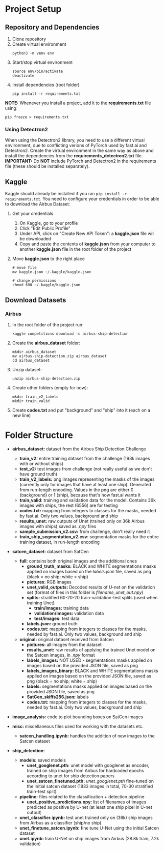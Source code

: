 # Project Setup

## Repository and Dependencies

1. Clone repository
2. Create virtual environment
    ```
    python3 -m venv env
    ```
3. Start/stop virtual environment
    ```
    source env/bin/activate
    deactivate
    ```
4. Install dependencies (root folder)
    ```
    pip install -r requirements.txt
    ```

**NOTE:** Whenever you install a project, add it to the **requirements.txt** file using:
```
pip freeze > requirements.txt
```

### Using Detectron2

When using the Detectron2 library, you need to use a different virtual environment, due to conflicting verions of PyTorch used by fast.ai and Detectron2. Create the virtual environment in the same way as above and install the dependencies from the **requirements_detectron2.txt** file. **IMPORTANT:** Do **NOT** include PyTorch and Detectron2 in the requirements file (these should be installed separately). 

## Kaggle

Kaggle should already be installed if you ran ```pip install -r requirements.txt```. You need to configure your credentials in order to be able to download the Airbus Dataset:

1. Get your credentials
    1. On Kaggle, go to your profile
    2. Click "Edit Public Profile"
    3. Under API, click on "Create New API Token": a **kaggle.json** file will be downloaded
    4. Copy and paste the contents of **kaggle.json** from your computer to another **kaggle.json** file in the root folder of the project

2. Move **kaggle.json** to the right place
    ```
    # move file
    mv kaggle.json ~/.kaggle/kaggle.json

    # change permissions
    chmod 600 ~/.kaggle/kaggle.json
    ```

## Download Datasets

### Airbus

1. In the root folder of the project run:
    ```
    kaggle competitions download -c airbus-ship-detection
    ```

2. Create the **airbus_dataset** folder:
    ```
    mkdir airbus_dataset
    mv airbus-ship-detection.zip airbus_dataset
    cd airbus_dataset
    ```

3. Unzip dataset:
    ```
    unzip airbus-ship-detection.zip
    ```

4. Create other folders (empty for now):
    ```
    mkdir train_v2_labels
    mkdir train_valid
    ```

5. Create **codes.txt** and put "background" and "ship" into it (each on a new line)


# Folder Structure

* **airbus_dataset:** dataset from the Airbus Ship Detection Challenge
    * **train_v2:** entire training dataset from the challenge (193k images with or without ships)
    * **test_v2:** test images from challenge (not really useful as we don't have ground truth)
    * **train_v2_labels:** png images representing the masks of the images (currently only for images that have at least one ship). Generated from run-length encoding. Values in the png are either 0 (background) or 1 (ship), because that's how fast.ai wants it
    * **train_valid:** training and validation data for the model. Contains 36k images with ships, the rest (6556) are for testing
    * **codes.txt:** mapping from integers to classes for the masks, needed by fast.ai. Only two values, background and ship
    * **results_unet:** raw outputs of Unet (trained only on 36k Airbus images with ships) saved as *.npy* files
    * **sample_submission_v2.csv:** from challenge, don't really need it
    * **train_ship_segmentation_v2.csv:** segmentation masks for the entire training dataset, in run-length encoding

* **satcen_dataset:** dataset from SatCen
    
    * **full:** contains both original images and the additional ones
        * **ground_truth_masks:** BLACK and WHITE segmentations masks applied on images based on the *labels.json* file, saved as png (black = no ship; white = ship)
        * **pictures:** RGB images
        * **unet_valid_outputs:** Decoded results of U-net on the validation set (format of files in this folder is *filename_unet_out.npy*)
        * **splits:** stratified 60-20-20 train-validation-test splits (used when training Unet)
            * **train/images:** training data
            * **validation/images:** validation data
            * **test/images:** test data
        * **labels.json:** ground truth 
        * **codes.txt:** mapping from integers to classes for the masks, needed by fast.ai. Only two values, background and ship
    * **original:** original dataset received from Satcen
        * **pictures:** all images from the dataset
        * **results_unet:** raw results of applying the trained Unet model on the Satcen images, in *.npy* format
        * **labels_images:** NOT USED - segmentations masks applied on images based on the provided JSON file, saved as png
        * **labels_images_binary:** BLACK and WHITE segmentations masks applied on images based on the provided JSON file, saved as png (black = no ship; white = ship)
        * **labels:** segmentations masks applied on images based on the provided JSON file, saved as png
        * **SatCen_skiffs256.json:** labels
        * **codes.txt:** mapping from integers to classes for the masks, needed by fast.ai. Only two values, background and ship

* **image_analysis:** code to plot bounding boxes on SatCen images

* **misc:** miscellaneous files used for working with the datasets etc.
    * **satcen_handling.ipynb:** handles the addition of new images to the Satcen dataset

* **ship_detection:**
    * **models:** saved models
        * **unet_googlenet.pth:** unet model with googlenet as encoder, trained on ship images from Airbus for hardcoded epochs according to unet for ship detection papers
        * **unet_satcen_finetuned.pth:** *unet_googlenet.pth* fine-tuned on the initial satcen dataset (1833 images in total, 70-30 stratified train-test split)
    * **pipeline:** files related to the classification + detection pipeline
        * **unet_positive_predictions.npy:** list of filenames of images predicted as positive by U-net (at least one ship pixel in U-net output)
    * **unet_classifier.ipynb:** test unet trained only on (36k) ship images from Airbus as a classifier (ship/no ship)
    * **unet_finetune_satcen.ipynb:** fine tune U-Net using the initial Satcen dataset
    * **unet.ipynb:** train U-Net on ship images from Airbus (28.8k train, 7.2k validation)